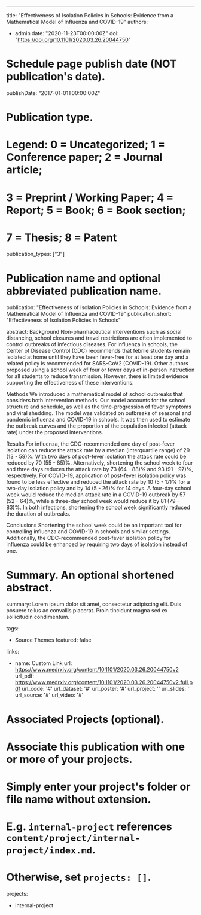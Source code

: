 ---
title: "Effectiveness of Isolation Policies in Schools: Evidence from a Mathematical Model of Influenza and COVID-19"
authors:
- admin
date: "2020-11-23T00:00:00Z"
doi: "https://doi.org/10.1101/2020.03.26.20044750"

# Schedule page publish date (NOT publication's date).
publishDate: "2017-01-01T00:00:00Z"

# Publication type.
# Legend: 0 = Uncategorized; 1 = Conference paper; 2 = Journal article;
# 3 = Preprint / Working Paper; 4 = Report; 5 = Book; 6 = Book section;
# 7 = Thesis; 8 = Patent
publication_types: ["3"]

# Publication name and optional abbreviated publication name.
publication: "Effectiveness of Isolation Policies in Schools: Evidence from a Mathematical Model of Influenza and COVID-19"
publication_short: "Effectiveness of Isolation Policies in Schools"

abstract: Background Non-pharmaceutical interventions such as social distancing, school closures and travel restrictions are often implemented to control outbreaks of infectious diseases. For influenza in schools, the Center of Disease Control (CDC) recommends that febrile students remain isolated at home until they have been fever-free for at least one day and a related policy is recommended for SARS-CoV2 (COVID-19). Other authors proposed using a school week of four or fewer days of in-person instruction for all students to reduce transmission. However, there is limited evidence supporting the effectiveness of these interventions.

Methods We introduced a mathematical model of school outbreaks that considers both intervention methods. Our model accounts for the school structure and schedule, as well as the time-progression of fever symptoms and viral shedding. The model was validated on outbreaks of seasonal and pandemic influenza and COVID-19 in schools. It was then used to estimate the outbreak curves and the proportion of the population infected (attack rate) under the proposed interventions.

Results For influenza, the CDC-recommended one day of post-fever isolation can reduce the attack rate by a median (interquartile range) of 29 (13 - 59)%. With two days of post-fever isolation the attack rate could be reduced by 70 (55 - 85)%. Alternatively, shortening the school week to four and three days reduces the attack rate by 73 (64 - 88)% and 93 (91 - 97)%, respectively. For COVID-19, application of post-fever isolation policy was found to be less effective and reduced the attack rate by 10 (5 - 17)% for a two-day isolation policy and by 14 (5 - 26)% for 14 days. A four-day school week would reduce the median attack rate in a COVID-19 outbreak by 57 (52 - 64)%, while a three-day school week would reduce it by 81 (79 - 83)%. In both infections, shortening the school week significantly reduced the duration of outbreaks.

Conclusions Shortening the school week could be an important tool for controlling influenza and COVID-19 in schools and similar settings. Additionally, the CDC-recommended post-fever isolation policy for influenza could be enhanced by requiring two days of isolation instead of one.

# Summary. An optional shortened abstract.
summary: Lorem ipsum dolor sit amet, consectetur adipiscing elit. Duis posuere tellus ac convallis placerat. Proin tincidunt magna sed ex sollicitudin condimentum.

tags:
- Source Themes
featured: false

links:
- name: Custom Link
  url: https://www.medrxiv.org/content/10.1101/2020.03.26.20044750v2
url_pdf: https://www.medrxiv.org/content/10.1101/2020.03.26.20044750v2.full.pdf
url_code: '#'
url_dataset: '#'
url_poster: '#'
url_project: ''
url_slides: ''
url_source: '#'
url_video: '#'

# Associated Projects (optional).
#   Associate this publication with one or more of your projects.
#   Simply enter your project's folder or file name without extension.
#   E.g. `internal-project` references `content/project/internal-project/index.md`.
#   Otherwise, set `projects: []`.
projects:
- internal-project
